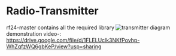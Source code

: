 # Radio-Transmitter
rf24-master contains all the required library
![transmitter diagram](https://user-images.githubusercontent.com/71333116/178368444-7a304b08-6730-407c-9fcd-b62095bafe46.png)
demonstration video-:
https://drive.google.com/file/d/1FLELUclk3NKfPovhp-WhZqfzWQ6gbKeP/view?usp=sharing
